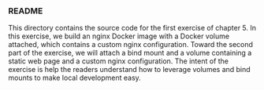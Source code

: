 ### README

This directory contains the source code for the first exercise of chapter 5. In this exercise, we build an nginx Docker image with a Docker volume attached, which contains a custom nginx configuration. Toward the second part of the exercise, we will attach a bind mount and a volume containing a static web page and a custom nginx configuration. The intent of the exercise is help the readers understand how to leverage volumes and bind mounts to make local development easy.
